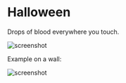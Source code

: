 # Halloween

Drops of blood everywhere you touch.

![screenshot](https://github.com/potioc/Papart-examples/blob/master/apps/Halloween/halloween.png)

Example on a wall:

![screenshot](https://github.com/potioc/Papart-examples/blob/master/apps/Halloween/halloween_wall.jpg)
